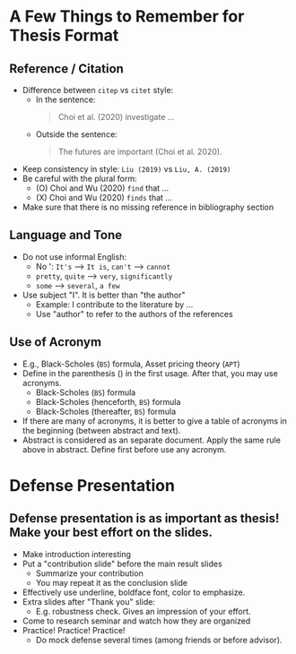 # A Few Things to Remember for Thesis Format

## Reference / Citation
* Difference between `citep` vs `citet` style:
  * In the sentence: 
    > Choi et al. (2020) investigate ...
  * Outside the sentence: 
    > The futures are important (Choi et al. 2020).
* Keep consistency in style: `Liu (2019)` vs `Liu, A. (2019)`
* Be careful with the plural form:
  * (O) Choi and Wu (2020) `find` that ... 
  * (X) Choi and Wu (2020) `finds` that ... 
* Make sure that there is no missing reference in bibliography section 

## Language and Tone
* Do not use informal English:
  * No ': `It's` --> `It is`, `can't` --> `cannot`
  * `pretty`, `quite` --> `very`, `significantly`
  * `some` --> `several`, `a few`
* Use subject "I". It is better than "the author"
  * Example: I contribute to the literature by ...
  * Use "author" to refer to the authors of the references

## Use of Acronym
  * E.g., Black-Scholes (`BS`) formula, Asset pricing theory (`APT`)
  * Define in the parenthesis () in the first usage. After that, you may use acronyms. 
    * Black-Scholes (`BS`) formula
    * Black-Scholes (henceforth, `BS`) formula
    * Black-Scholes (thereafter, `BS`) formula
  * If there are many of acronyms, it is better to give a table of acronyms in the beginning (between abstract and text).
  * Abstract is considered as an separate document. Apply the same rule above in abstract. Define first before use any acronym.

# Defense Presentation

## Defense presentation is as important as thesis! Make your best effort on the slides.

* Make introduction interesting 
* Put a "contribution slide" before the main result slides
  * Summarize your contribution
  * You may repeat it as the conclusion slide
* Effectively use underline, boldface font, color to emphasize.
* Extra slides after "Thank you" slide: 
  * E.g. robustness check. Gives an impression of your effort.
* Come to research seminar and watch how they are organized
* Practice! Practice! Practice!
  * Do mock defense several times (among friends or before advisor).
